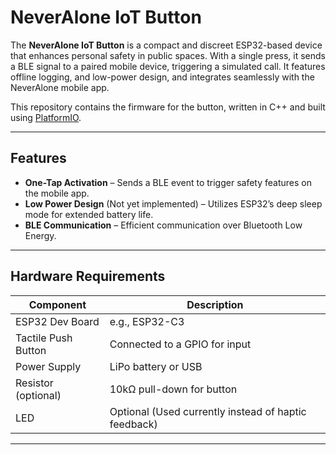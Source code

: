 # NeverAlone IoT Button

The **NeverAlone IoT Button** is a compact and discreet ESP32-based device that enhances personal safety in public spaces. With a single press, it sends a BLE signal to a paired mobile device, triggering a simulated call. It features offline logging, and low-power design, and integrates seamlessly with the NeverAlone mobile app.

This repository contains the firmware for the button, written in C++ and built using [PlatformIO](https://platformio.org/).

---

## Features

- **One-Tap Activation** – Sends a BLE event to trigger safety features on the mobile app.
- **Low Power Design** (Not yet implemented) – Utilizes ESP32’s deep sleep mode for extended battery life. 
- **BLE Communication** – Efficient communication over Bluetooth Low Energy.

---

##  Hardware Requirements

| Component             | Description                                        |
|-----------------------|----------------------------------------------------|
| ESP32 Dev Board       | e.g., ESP32-C3                                     |
| Tactile Push Button   | Connected to a GPIO for input                      |
| Power Supply          | LiPo battery or USB                                |
| Resistor (optional)   | 10kΩ pull-down for button                          |
| LED                   | Optional (Used currently instead of haptic feedback)|

---


